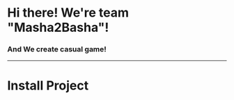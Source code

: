 # Hi there! We're team "Masha2Basha"!

### And We create casual game!
---
# Install Project

```npm install
```
